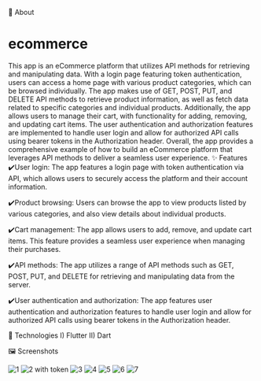 🎯 About
# ecommerce

This app is an eCommerce platform that utilizes API methods for retrieving and manipulating data. With a login page featuring token authentication, users can access a home page with various product categories, which can be browsed individually. The app makes use of GET, POST, PUT, and DELETE API methods to retrieve product information, as well as fetch data related to specific categories and individual products. Additionally, the app allows users to manage their cart, with functionality for adding, removing, and updating cart items. The user authentication and authorization features are implemented to handle user login and allow for authorized API calls using bearer tokens in the Authorization header. Overall, the app provides a comprehensive example of how to build an eCommerce platform that leverages API methods to deliver a seamless user experience.
✨ Features
✔️User login: The app features a login page with token authentication via API, which allows users to securely access the platform and their account information.

✔️Product browsing: Users can browse the app to view products listed by various categories, and also view details about individual products.

✔️Cart management: The app allows users to add, remove, and update cart items. This feature provides a seamless user experience when managing their purchases.

✔️API methods: The app utilizes a range of API methods such as GET, POST, PUT, and DELETE for retrieving and manipulating data from the server.

✔️User authentication and authorization: The app features user authentication and authorization features to handle user login and allow for authorized API calls using      bearer tokens in the Authorization header.

🚀 Technologies
I) Flutter
II) Dart

🖼️ Screenshots

![1](https://user-images.githubusercontent.com/79720477/232273320-f7db2104-98ae-4793-8af1-eeedfb1c747d.png)
![2 with token](https://user-images.githubusercontent.com/79720477/232273491-7b73b77a-f656-4f7b-96ae-e61bf08ce85a.png)
![3](https://user-images.githubusercontent.com/79720477/232273510-e977b2c2-80cc-4d13-8c30-99e5629bda08.png)
![4](https://user-images.githubusercontent.com/79720477/232273528-2653c59d-7015-4033-9c88-7cb4df58c761.png)
![5](https://user-images.githubusercontent.com/79720477/232273529-04f29b16-8f21-48ae-b3c5-f2983c24cc08.png)
![6](https://user-images.githubusercontent.com/79720477/232273534-679e8ab0-34db-435d-8175-517a0a1ee18f.png)
![7](https://user-images.githubusercontent.com/79720477/232273542-8503431d-99e4-4491-b5b0-8824eacabed8.png)
